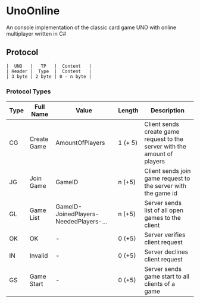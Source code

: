 # UnoOnline
An console implementation of the classic card game UNO with online multiplayer written in C#

## Protocol
```
|  UNO   |   TP   |  Content   |
| Header |  Type  |  Content   |
| 3 byte | 2 byte | 0 - n byte |
```

### Protocol Types

| Type | Full Name | Value | Length | Description |
| ---- | --------- | ----- | ------ | ----------- |
| CG | Create Game | AmountOfPlayers | 1 (+ 5) | Client sends create game request to the server with the amount of players |
| JG | Join Game | GameID | n (+5) | Client sends join game request to the server with the game id |
| GL | Game List | GameID-JoinedPlayers-NeededPlayers-... | n (+5) | Server sends list of all open games to the client |
| OK | OK | - | 0 (+5) | Server verifies client request |
| IN | Invalid | - | 0 (+5) | Server declines client request |
| GS | Game Start | - | 0 (+5) | Server sends game start to all clients of a game |
